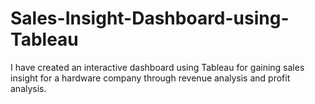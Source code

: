 # Sales-Insight-Dashboard-using-Tableau
I have created an interactive dashboard using Tableau for gaining sales insight for a hardware company through revenue analysis and profit analysis.
